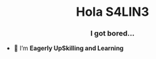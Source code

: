 <h1 align="center">Hola S4LIN3</h1>
<h3 align="center">I got bored...</h3>


- 🌱 I’m **Eagerly UpSkilling and Learning**
